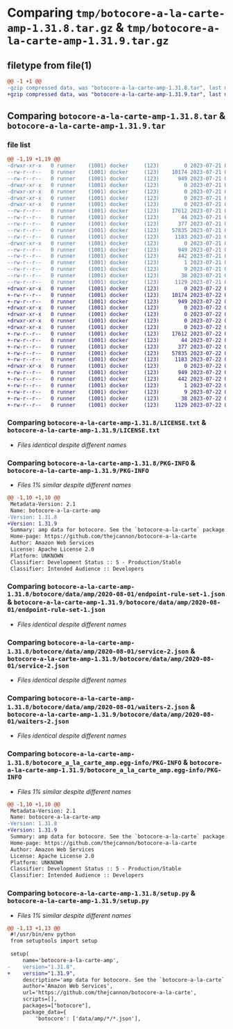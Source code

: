 # Comparing `tmp/botocore-a-la-carte-amp-1.31.8.tar.gz` & `tmp/botocore-a-la-carte-amp-1.31.9.tar.gz`

## filetype from file(1)

```diff
@@ -1 +1 @@
-gzip compressed data, was "botocore-a-la-carte-amp-1.31.8.tar", last modified: Fri Jul 21 01:21:11 2023, max compression
+gzip compressed data, was "botocore-a-la-carte-amp-1.31.9.tar", last modified: Sat Jul 22 01:20:14 2023, max compression
```

## Comparing `botocore-a-la-carte-amp-1.31.8.tar` & `botocore-a-la-carte-amp-1.31.9.tar`

### file list

```diff
@@ -1,19 +1,19 @@
-drwxr-xr-x   0 runner    (1001) docker     (123)        0 2023-07-21 01:21:11.602750 botocore-a-la-carte-amp-1.31.8/
--rw-r--r--   0 runner    (1001) docker     (123)    10174 2023-07-21 01:21:11.000000 botocore-a-la-carte-amp-1.31.8/LICENSE.txt
--rw-r--r--   0 runner    (1001) docker     (123)      949 2023-07-21 01:21:11.602750 botocore-a-la-carte-amp-1.31.8/PKG-INFO
-drwxr-xr-x   0 runner    (1001) docker     (123)        0 2023-07-21 01:21:11.602750 botocore-a-la-carte-amp-1.31.8/botocore/
-drwxr-xr-x   0 runner    (1001) docker     (123)        0 2023-07-21 01:21:11.602750 botocore-a-la-carte-amp-1.31.8/botocore/data/
-drwxr-xr-x   0 runner    (1001) docker     (123)        0 2023-07-21 01:21:11.602750 botocore-a-la-carte-amp-1.31.8/botocore/data/amp/
-drwxr-xr-x   0 runner    (1001) docker     (123)        0 2023-07-21 01:21:11.602750 botocore-a-la-carte-amp-1.31.8/botocore/data/amp/2020-08-01/
--rw-r--r--   0 runner    (1001) docker     (123)    17612 2023-07-21 01:21:06.000000 botocore-a-la-carte-amp-1.31.8/botocore/data/amp/2020-08-01/endpoint-rule-set-1.json
--rw-r--r--   0 runner    (1001) docker     (123)       44 2023-07-21 01:21:06.000000 botocore-a-la-carte-amp-1.31.8/botocore/data/amp/2020-08-01/examples-1.json
--rw-r--r--   0 runner    (1001) docker     (123)      377 2023-07-21 01:21:06.000000 botocore-a-la-carte-amp-1.31.8/botocore/data/amp/2020-08-01/paginators-1.json
--rw-r--r--   0 runner    (1001) docker     (123)    57835 2023-07-21 01:21:06.000000 botocore-a-la-carte-amp-1.31.8/botocore/data/amp/2020-08-01/service-2.json
--rw-r--r--   0 runner    (1001) docker     (123)     1183 2023-07-21 01:21:06.000000 botocore-a-la-carte-amp-1.31.8/botocore/data/amp/2020-08-01/waiters-2.json
-drwxr-xr-x   0 runner    (1001) docker     (123)        0 2023-07-21 01:21:11.602750 botocore-a-la-carte-amp-1.31.8/botocore_a_la_carte_amp.egg-info/
--rw-r--r--   0 runner    (1001) docker     (123)      949 2023-07-21 01:21:11.000000 botocore-a-la-carte-amp-1.31.8/botocore_a_la_carte_amp.egg-info/PKG-INFO
--rw-r--r--   0 runner    (1001) docker     (123)      442 2023-07-21 01:21:11.000000 botocore-a-la-carte-amp-1.31.8/botocore_a_la_carte_amp.egg-info/SOURCES.txt
--rw-r--r--   0 runner    (1001) docker     (123)        1 2023-07-21 01:21:11.000000 botocore-a-la-carte-amp-1.31.8/botocore_a_la_carte_amp.egg-info/dependency_links.txt
--rw-r--r--   0 runner    (1001) docker     (123)        9 2023-07-21 01:21:11.000000 botocore-a-la-carte-amp-1.31.8/botocore_a_la_carte_amp.egg-info/top_level.txt
--rw-r--r--   0 runner    (1001) docker     (123)       38 2023-07-21 01:21:11.602750 botocore-a-la-carte-amp-1.31.8/setup.cfg
--rw-r--r--   0 runner    (1001) docker     (123)     1129 2023-07-21 01:21:11.000000 botocore-a-la-carte-amp-1.31.8/setup.py
+drwxr-xr-x   0 runner    (1001) docker     (123)        0 2023-07-22 01:20:14.904752 botocore-a-la-carte-amp-1.31.9/
+-rw-r--r--   0 runner    (1001) docker     (123)    10174 2023-07-22 01:20:14.000000 botocore-a-la-carte-amp-1.31.9/LICENSE.txt
+-rw-r--r--   0 runner    (1001) docker     (123)      949 2023-07-22 01:20:14.904752 botocore-a-la-carte-amp-1.31.9/PKG-INFO
+drwxr-xr-x   0 runner    (1001) docker     (123)        0 2023-07-22 01:20:14.904752 botocore-a-la-carte-amp-1.31.9/botocore/
+drwxr-xr-x   0 runner    (1001) docker     (123)        0 2023-07-22 01:20:14.904752 botocore-a-la-carte-amp-1.31.9/botocore/data/
+drwxr-xr-x   0 runner    (1001) docker     (123)        0 2023-07-22 01:20:14.904752 botocore-a-la-carte-amp-1.31.9/botocore/data/amp/
+drwxr-xr-x   0 runner    (1001) docker     (123)        0 2023-07-22 01:20:14.904752 botocore-a-la-carte-amp-1.31.9/botocore/data/amp/2020-08-01/
+-rw-r--r--   0 runner    (1001) docker     (123)    17612 2023-07-22 01:20:09.000000 botocore-a-la-carte-amp-1.31.9/botocore/data/amp/2020-08-01/endpoint-rule-set-1.json
+-rw-r--r--   0 runner    (1001) docker     (123)       44 2023-07-22 01:20:09.000000 botocore-a-la-carte-amp-1.31.9/botocore/data/amp/2020-08-01/examples-1.json
+-rw-r--r--   0 runner    (1001) docker     (123)      377 2023-07-22 01:20:09.000000 botocore-a-la-carte-amp-1.31.9/botocore/data/amp/2020-08-01/paginators-1.json
+-rw-r--r--   0 runner    (1001) docker     (123)    57835 2023-07-22 01:20:09.000000 botocore-a-la-carte-amp-1.31.9/botocore/data/amp/2020-08-01/service-2.json
+-rw-r--r--   0 runner    (1001) docker     (123)     1183 2023-07-22 01:20:09.000000 botocore-a-la-carte-amp-1.31.9/botocore/data/amp/2020-08-01/waiters-2.json
+drwxr-xr-x   0 runner    (1001) docker     (123)        0 2023-07-22 01:20:14.904752 botocore-a-la-carte-amp-1.31.9/botocore_a_la_carte_amp.egg-info/
+-rw-r--r--   0 runner    (1001) docker     (123)      949 2023-07-22 01:20:14.000000 botocore-a-la-carte-amp-1.31.9/botocore_a_la_carte_amp.egg-info/PKG-INFO
+-rw-r--r--   0 runner    (1001) docker     (123)      442 2023-07-22 01:20:14.000000 botocore-a-la-carte-amp-1.31.9/botocore_a_la_carte_amp.egg-info/SOURCES.txt
+-rw-r--r--   0 runner    (1001) docker     (123)        1 2023-07-22 01:20:14.000000 botocore-a-la-carte-amp-1.31.9/botocore_a_la_carte_amp.egg-info/dependency_links.txt
+-rw-r--r--   0 runner    (1001) docker     (123)        9 2023-07-22 01:20:14.000000 botocore-a-la-carte-amp-1.31.9/botocore_a_la_carte_amp.egg-info/top_level.txt
+-rw-r--r--   0 runner    (1001) docker     (123)       38 2023-07-22 01:20:14.904752 botocore-a-la-carte-amp-1.31.9/setup.cfg
+-rw-r--r--   0 runner    (1001) docker     (123)     1129 2023-07-22 01:20:14.000000 botocore-a-la-carte-amp-1.31.9/setup.py
```

### Comparing `botocore-a-la-carte-amp-1.31.8/LICENSE.txt` & `botocore-a-la-carte-amp-1.31.9/LICENSE.txt`

 * *Files identical despite different names*

### Comparing `botocore-a-la-carte-amp-1.31.8/PKG-INFO` & `botocore-a-la-carte-amp-1.31.9/PKG-INFO`

 * *Files 1% similar despite different names*

```diff
@@ -1,10 +1,10 @@
 Metadata-Version: 2.1
 Name: botocore-a-la-carte-amp
-Version: 1.31.8
+Version: 1.31.9
 Summary: amp data for botocore. See the `botocore-a-la-carte` package for more info.
 Home-page: https://github.com/thejcannon/botocore-a-la-carte
 Author: Amazon Web Services
 License: Apache License 2.0
 Platform: UNKNOWN
 Classifier: Development Status :: 5 - Production/Stable
 Classifier: Intended Audience :: Developers
```

### Comparing `botocore-a-la-carte-amp-1.31.8/botocore/data/amp/2020-08-01/endpoint-rule-set-1.json` & `botocore-a-la-carte-amp-1.31.9/botocore/data/amp/2020-08-01/endpoint-rule-set-1.json`

 * *Files identical despite different names*

### Comparing `botocore-a-la-carte-amp-1.31.8/botocore/data/amp/2020-08-01/service-2.json` & `botocore-a-la-carte-amp-1.31.9/botocore/data/amp/2020-08-01/service-2.json`

 * *Files identical despite different names*

### Comparing `botocore-a-la-carte-amp-1.31.8/botocore/data/amp/2020-08-01/waiters-2.json` & `botocore-a-la-carte-amp-1.31.9/botocore/data/amp/2020-08-01/waiters-2.json`

 * *Files identical despite different names*

### Comparing `botocore-a-la-carte-amp-1.31.8/botocore_a_la_carte_amp.egg-info/PKG-INFO` & `botocore-a-la-carte-amp-1.31.9/botocore_a_la_carte_amp.egg-info/PKG-INFO`

 * *Files 1% similar despite different names*

```diff
@@ -1,10 +1,10 @@
 Metadata-Version: 2.1
 Name: botocore-a-la-carte-amp
-Version: 1.31.8
+Version: 1.31.9
 Summary: amp data for botocore. See the `botocore-a-la-carte` package for more info.
 Home-page: https://github.com/thejcannon/botocore-a-la-carte
 Author: Amazon Web Services
 License: Apache License 2.0
 Platform: UNKNOWN
 Classifier: Development Status :: 5 - Production/Stable
 Classifier: Intended Audience :: Developers
```

### Comparing `botocore-a-la-carte-amp-1.31.8/setup.py` & `botocore-a-la-carte-amp-1.31.9/setup.py`

 * *Files 1% similar despite different names*

```diff
@@ -1,13 +1,13 @@
 #!/usr/bin/env python
 from setuptools import setup
 
 setup(
     name='botocore-a-la-carte-amp',
-    version="1.31.8",
+    version="1.31.9",
     description='amp data for botocore. See the `botocore-a-la-carte` package for more info.',
     author='Amazon Web Services',
     url='https://github.com/thejcannon/botocore-a-la-carte',
     scripts=[],
     packages=["botocore"],
     package_data={
         'botocore': ['data/amp/*/*.json'],
```

